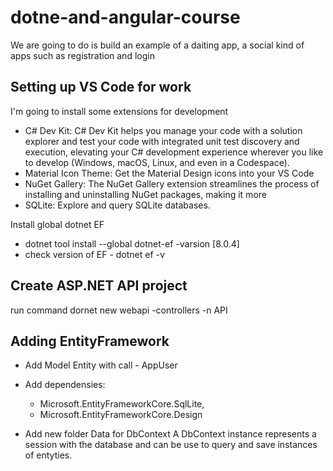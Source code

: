 # dotne-and-angular-course
We are going to do is build an example of a daiting app, a social kind of apps such as registration and login

## Setting up VS Code for work

I'm going to install some extensions for development

- C# Dev Kit: C# Dev Kit helps you manage your code with a solution explorer and test your code with integrated unit test discovery and execution, elevating your C# development experience wherever you like to develop (Windows, macOS, Linux, and even in a Codespace).
- Material Icon Theme: Get the Material Design icons into your VS Code
- NuGet Gallery: The NuGet Gallery extension streamlines the process of installing and uninstalling NuGet packages, making it more 
- SQLite: Explore and query SQLite databases.

Install global dotnet EF
- dotnet tool install --global dotnet-ef -varsion [8.0.4]
- check version of EF - dotnet ef -v


## Create ASP.NET API project

run command
dornet new webapi -controllers -n API

## Adding EntityFramework

- Add Model Entity with call - AppUser
- Add dependensies:
    - Microsoft.EntityFrameworkCore.SqlLite,
    - Microsoft.EntityFrameworkCore.Design

- Add new folder Data for DbContext
    A DbContext instance represents a session with the database and can be use to query and save instances of entyties.

